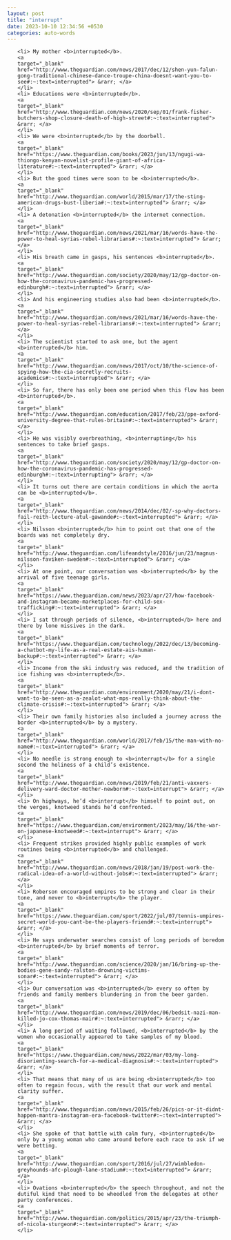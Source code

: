 ```yaml
---
layout: post
title: "interrupt"
date: 2023-10-10 12:34:56 +0530
categories: auto-words
---
```

<ol>

    <li> My mother <b>interrupted</b>.
    <a 
    target="_blank" 
    href="http://www.theguardian.com/news/2017/dec/12/shen-yun-falun-gong-traditional-chinese-dance-troupe-china-doesnt-want-you-to-see#:~:text=interrupted"> &rarr; </a>
    </li>
    <li> Educations were <b>interrupted</b>.
    <a 
    target="_blank" 
    href="http://www.theguardian.com/news/2020/sep/01/frank-fisher-butchers-shop-closure-death-of-high-street#:~:text=interrupted"> &rarr; </a>
    </li>
    <li> We were <b>interrupted</b> by the doorbell.
    <a 
    target="_blank" 
    href="https://www.theguardian.com/books/2023/jun/13/ngugi-wa-thiongo-kenyan-novelist-profile-giant-of-africa-literature#:~:text=interrupted"> &rarr; </a>
    </li>
    <li> But the good times were soon to be <b>interrupted</b>.
    <a 
    target="_blank" 
    href="http://www.theguardian.com/world/2015/mar/17/the-sting-american-drugs-bust-liberia#:~:text=interrupted"> &rarr; </a>
    </li>
    <li> A detonation <b>interrupted</b> the internet connection.
    <a 
    target="_blank" 
    href="http://www.theguardian.com/news/2021/mar/16/words-have-the-power-to-heal-syrias-rebel-librarians#:~:text=interrupted"> &rarr; </a>
    </li>
    <li> His breath came in gasps, his sentences <b>interrupted</b>.
    <a 
    target="_blank" 
    href="http://www.theguardian.com/society/2020/may/12/gp-doctor-on-how-the-coronavirus-pandemic-has-progressed-edinburgh#:~:text=interrupted"> &rarr; </a>
    </li>
    <li> And his engineering studies also had been <b>interrupted</b>.
    <a 
    target="_blank" 
    href="http://www.theguardian.com/news/2021/mar/16/words-have-the-power-to-heal-syrias-rebel-librarians#:~:text=interrupted"> &rarr; </a>
    </li>
    <li> The scientist started to ask one, but the agent <b>interrupted</b> him.
    <a 
    target="_blank" 
    href="http://www.theguardian.com/news/2017/oct/10/the-science-of-spying-how-the-cia-secretly-recruits-academics#:~:text=interrupted"> &rarr; </a>
    </li>
    <li> So far, there has only been one period when this flow has been <b>interrupted</b>.
    <a 
    target="_blank" 
    href="http://www.theguardian.com/education/2017/feb/23/ppe-oxford-university-degree-that-rules-britain#:~:text=interrupted"> &rarr; </a>
    </li>
    <li> He was visibly overbreathing, <b>interrupting</b> his sentences to take brief gasps.
    <a 
    target="_blank" 
    href="http://www.theguardian.com/society/2020/may/12/gp-doctor-on-how-the-coronavirus-pandemic-has-progressed-edinburgh#:~:text=interrupting"> &rarr; </a>
    </li>
    <li> It turns out there are certain conditions in which the aorta can be <b>interrupted</b>.
    <a 
    target="_blank" 
    href="http://www.theguardian.com/news/2014/dec/02/-sp-why-doctors-fail-reith-lecture-atul-gawande#:~:text=interrupted"> &rarr; </a>
    </li>
    <li> Nilsson <b>interrupted</b> him to point out that one of the boards was not completely dry.
    <a 
    target="_blank" 
    href="http://www.theguardian.com/lifeandstyle/2016/jun/23/magnus-nilsson-faviken-sweden#:~:text=interrupted"> &rarr; </a>
    </li>
    <li> At one point, our conversation was <b>interrupted</b> by the arrival of five teenage girls.
    <a 
    target="_blank" 
    href="https://www.theguardian.com/news/2023/apr/27/how-facebook-and-instagram-became-marketplaces-for-child-sex-trafficking#:~:text=interrupted"> &rarr; </a>
    </li>
    <li> I sat through periods of silence, <b>interrupted</b> here and there by lone missives in the dark.
    <a 
    target="_blank" 
    href="https://www.theguardian.com/technology/2022/dec/13/becoming-a-chatbot-my-life-as-a-real-estate-ais-human-backup#:~:text=interrupted"> &rarr; </a>
    </li>
    <li> Income from the ski industry was reduced, and the tradition of ice fishing was <b>interrupted</b>.
    <a 
    target="_blank" 
    href="http://www.theguardian.com/environment/2020/may/21/i-dont-want-to-be-seen-as-a-zealot-what-mps-really-think-about-the-climate-crisis#:~:text=interrupted"> &rarr; </a>
    </li>
    <li> Their own family histories also included a journey across the border <b>interrupted</b> by a mystery.
    <a 
    target="_blank" 
    href="http://www.theguardian.com/world/2017/feb/15/the-man-with-no-name#:~:text=interrupted"> &rarr; </a>
    </li>
    <li> No needle is strong enough to <b>interrupt</b> for a single second the holiness of a child’s existence.
    <a 
    target="_blank" 
    href="http://www.theguardian.com/news/2019/feb/21/anti-vaxxers-delivery-ward-doctor-mother-newborn#:~:text=interrupt"> &rarr; </a>
    </li>
    <li> On highways, he’d <b>interrupt</b> himself to point out, on the verges, knotweed stands he’d confronted.
    <a 
    target="_blank" 
    href="https://www.theguardian.com/environment/2023/may/16/the-war-on-japanese-knotweed#:~:text=interrupt"> &rarr; </a>
    </li>
    <li> Frequent strikes provided highly public examples of work routines being <b>interrupted</b> and challenged.
    <a 
    target="_blank" 
    href="http://www.theguardian.com/news/2018/jan/19/post-work-the-radical-idea-of-a-world-without-jobs#:~:text=interrupted"> &rarr; </a>
    </li>
    <li> Roberson encouraged umpires to be strong and clear in their tone, and never to <b>interrupt</b> the player.
    <a 
    target="_blank" 
    href="https://www.theguardian.com/sport/2022/jul/07/tennis-umpires-secret-world-you-cant-be-the-players-friend#:~:text=interrupt"> &rarr; </a>
    </li>
    <li> He says underwater searches consist of long periods of boredom <b>interrupted</b> by brief moments of terror.
    <a 
    target="_blank" 
    href="http://www.theguardian.com/science/2020/jan/16/bring-up-the-bodies-gene-sandy-ralston-drowning-victims-sonar#:~:text=interrupted"> &rarr; </a>
    </li>
    <li> Our conversation was <b>interrupted</b> every so often by friends and family members blundering in from the beer garden.
    <a 
    target="_blank" 
    href="http://www.theguardian.com/news/2019/dec/06/bedsit-nazi-man-killed-jo-cox-thomas-mair#:~:text=interrupted"> &rarr; </a>
    </li>
    <li> A long period of waiting followed, <b>interrupted</b> by the women who occasionally appeared to take samples of my blood.
    <a 
    target="_blank" 
    href="https://www.theguardian.com/news/2022/mar/03/my-long-disorienting-search-for-a-medical-diagnosis#:~:text=interrupted"> &rarr; </a>
    </li>
    <li> That means that many of us are being <b>interrupted</b> too often to regain focus, with the result that our work and mental clarity suffer.
    <a 
    target="_blank" 
    href="http://www.theguardian.com/news/2015/feb/26/pics-or-it-didnt-happen-mantra-instagram-era-facebook-twitter#:~:text=interrupted"> &rarr; </a>
    </li>
    <li> She spoke of that battle with calm fury, <b>interrupted</b> only by a young woman who came around before each race to ask if we were betting.
    <a 
    target="_blank" 
    href="http://www.theguardian.com/sport/2016/jul/27/wimbledon-greyhounds-afc-plough-lane-stadium#:~:text=interrupted"> &rarr; </a>
    </li>
    <li> Ovations <b>interrupted</b> the speech throughout, and not the dutiful kind that need to be wheedled from the delegates at other party conferences.
    <a 
    target="_blank" 
    href="http://www.theguardian.com/politics/2015/apr/23/the-triumph-of-nicola-sturgeon#:~:text=interrupted"> &rarr; </a>
    </li>